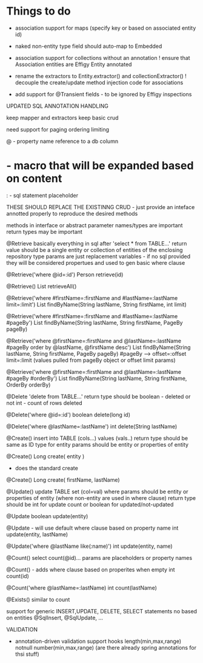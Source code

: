 
# Things to do

- association support for maps (specify key or based on associated entity id)
- naked non-entity type field should auto-map to Embedded
- association support for collections without an annotation
! ensure that Association entities are Effigy Entity annotated

- rename the extractors to Entity.extractor() and collectionExtractor()
! decouple the create/update method injection code for associations

- add support for @Transient fields - to be ignored by Effigy inspections


UPDATED SQL ANNOTATION HANDLING


keep mapper and extractors
keep basic crud

need support for
  paging
  ordering
  limiting

@ - property name reference to a db column
# - macro that will be expanded based on content
: - sql statement placeholder

THESE SHOULD REPLACE THE EXISTINNG CRUD - just provide an inteface annotted properly to reproduce the desired
methods

methods in interface or abstract
parameter names/types are important
return types may be important

@Retrieve
  basically everything in sql after 'select * from TABLE...'
  return value should be a single entity or collection of entities of the enclosing repository type
  params are just replacement variables - if no sql provided they will be considered propertues and used to gen basic where clause

@Retrieve('where @id=:id')
Person retrieve(id)

@Retrieve()
List<Person> retrieveAll()

@Retrieve('where #firstName=:firstName and #lastName=:lastName limit=:limit')
List<Person> findByName(String lastName, String firstName, int limit)

@Retrieve('where #firstName=:firstName and #lastName=:lastName #pageBy')
List<Person> findByName(String lastName, String firstName, PageBy pageBy)

@Retrieve('where @firstName=:firstName and @lastName=:lastName #pageBy order by @lastName, @firstName desc')
List<Person> findByName(String lastName, String firstName, PageBy pageBy)
  #pageBy --> offset=:offset limit=:limit (values pulled from pageBy object or offset limit params)

@Retrieve('where @firstName=:firstName and @lastName=:lastName #pageBy #orderBy')
List<Person> findByName(String lastName, String firstName, OrderBy orderBy)

@Delete
  'delete from TABLE...'
  return type should be
    boolean - deleted or not
    int - count of rows deleted


@Delete('where @id=:id')
boolean delete(long id)

@Delete('where @lastName=:lastName')
int delete(String lastName)

@Create()
  insert into TABLE (cols...) values (vals..)
  return type should be same as ID type for entity
  params should be entity or properties of entity

@Create()
Long create( entity )
- does the standard create

@Create()
Long create( firstName, lastName)


@Update()
  update TABLE set (col=val) where
  params should be entity or properties of entity (where non-entity are used in where clause)
  return type should be int for update count or boolean for updated/not-updated

@Update
boolean update(entity)

@Update - will use default where clause based on property name
int update(entity, lastName)

@Update('where @lastName like(:name)')
int update(entity, name)


@Count()
  select count(@id)...
  params are placeholders or property names

@Count() - adds where clause based on properites when empty
int count(id)

@Count('where @lastName=:lastName)
int count(lastName)


@Exists()
  similar to count

support for generic INSERT,UPDATE, DELETE, SELECT statements no based on entities
@SqlInsert, @SqlUpdate, ...



VALIDATION

- annotation-driven validation support hooks
    length(min,max,range)
    notnull
    number(min,max,range)
    (are there already spring annotations for thsi stuff)